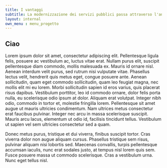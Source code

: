 ```yaml
---
title: I vantaggi
subtitle: La modernizzazione dei servizi pubblici passa attraverso l'anagrafe nazionale
layout: internal
own_menu : menu_progetto
---
```


## Ciao
Lorem ipsum dolor sit amet, consectetur adipiscing elit. Pellentesque ligula felis, posuere ac vestibulum ac, luctus vitae erat. Nullam purus elit, suscipit pellentesque diam commodo, mollis malesuada ex. Mauris id ornare nisl. Aenean interdum velit purus, sed rutrum nisi vulputate vitae. Phasellus lectus velit, hendrerit quis metus eget, congue posuere ante. Aenean sollicitudin, quam eget commodo sollicitudin, quam leo feugiat magna, nec mollis elit mi eu lorem. Morbi sollicitudin sapien id eros varius, quis placerat risus dapibus. Vestibulum porttitor, leo id commodo ornare, dolor felis porta nulla, eu scelerisque odio ipsum at dolor. Aliquam erat volutpat. Integer nibh odio, commodo in tortor et, molestie fringilla lorem. Pellentesque sit amet augue ut mauris ultricies condimentum. Nam ultrices metus consectetur erat faucibus pulvinar. Integer nec arcu in massa scelerisque suscipit. Mauris arcu lacus, elementum ut odio id, facilisis tincidunt tellus. Vestibulum ut sapien vel sem ultricies consectetur sed a quam.

Donec metus purus, tristique et dui viverra, finibus suscipit tortor. Cras viverra dolor non augue aliquam cursus. Phasellus tristique sem risus, pulvinar aliquam nisi lobortis sed. Maecenas convallis, turpis pellentesque accumsan iaculis, nunc erat sodales justo, at tempus nisl lorem quis sem. Fusce posuere massa ut commodo scelerisque. Cras a vestibulum urna. Nunc eget tellus nisl.